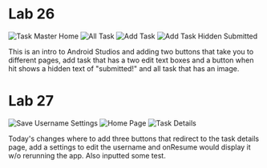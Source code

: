 # Lab 26
![Task Master Home](screenshots/taskMasterHome.png)
![All Task](screenshots/allTask.png)
![Add Task](screenshots/addTask.png)
![Add Task Hidden Submitted](screenshots/addTaskHidden.png)

This is an intro to Android Studios and adding two buttons that take you to different pages, add task that has a two edit text boxes and a button when hit shows a hidden text of "submitted!" and all task that has an image.

# Lab 27
![Save Username Settings](screenshots/saveUsernameSettings.png)
![Home Page](screenshots/homePage.png)
![Task Details](screenshots/taskDetails.png)

Today's changes where to add three buttons that redirect to the task details page, add a settings to edit the username and onResume would display it w/o rerunning the app. Also inputted some test.